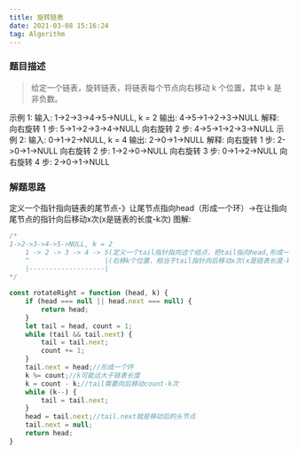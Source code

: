 ```yaml
---
title: 旋转链表
date: 2021-03-08 15:16:24
tag: Algorithm
---
```


### 题目描述
>给定一个链表，旋转链表，将链表每个节点向右移动 k 个位置，其中 k 是非负数。

示例 1:
输入: 1->2->3->4->5->NULL, k = 2
输出: 4->5->1->2->3->NULL
解释:
向右旋转 1 步: 5->1->2->3->4->NULL
向右旋转 2 步: 4->5->1->2->3->NULL
示例 2:
输入: 0->1->2->NULL, k = 4
输出: 2->0->1->NULL
解释:
向右旋转 1 步: 2->0->1->NULL
向右旋转 2 步: 1->2->0->NULL
向右旋转 3 步: 0->1->2->NULL
向右旋转 4 步: 2->0->1->NULL

### 解题思路
定义一个指针指向链表的尾节点-》让尾节点指向head（形成一个环）->在让指向尾节点的指针向后移动x次(x是链表的长度-k次)
图解:
```js
/*
1->2->3->4->5->NULL, k = 2
    1 -> 2 -> 3 -> 4 -> 5(定义一个tail指针指向这个结点，把tail指向head,形成一个环)
    ^                   |(右移k个位置，相当于tail指针向后移动x次(x是链表长度-k))
    |-------------------|
*/
```

```js
const rotateRight = function (head, k) {
    if (head === null || head.next === null) {
        return head;
    }
    let tail = head, count = 1;
    while (tail && tail.next) {
        tail = tail.next;
        count += 1;
    }
    tail.next = head;//形成一个环
    k %= count;//k可能远大于链表长度
    k = count - k;//tail需要向后移动count-k次
    while (k--) {
        tail = tail.next;
    }
    head = tail.next;//tail.next就是移动后的头节点
    tail.next = null;
    return head;
}
```
